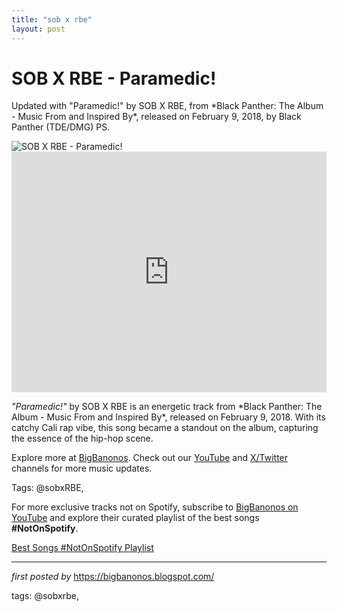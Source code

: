 ```yaml
---
title: "sob x rbe"
layout: post
---
```

<!-- Title of the Post -->
<h1 >SOB X RBE - Paramedic!</h1> <!-- Introductory Text -->
<p >Updated with "Paramedic!" by SOB X RBE, from *Black Panther: The Album - Music From and Inspired By*, released on February 9, 2018, by Black Panther (TDE/DMG) PS.</p> <!-- Featured Image -->
<div > <img src="https://www.billboard.com/wp-content/uploads/media/SOB-x-RBE-press-photo-by-Shemp-3-2018-billboard-1548.jpg?w=1024" alt="SOB X RBE - Paramedic!" />
</div> <!-- YouTube Video Embed -->
<div > <iframe width="100%" height="385" src="https://www.youtube.com/embed/ZiI1ThZ2R2s" title="SOB x RBE - 'Paramedic!' (Official Dance Video)" frameborder="0" allow="accelerometer; autoplay; clipboard-write; encrypted-media; gyroscope; picture-in-picture; web-share" referrerpolicy="strict-origin-when-cross-origin" allowfullscreen></iframe>
</div> <!-- Song Information -->
<div > <p><em>"Paramedic!"</em> by SOB X RBE is an energetic track from *Black Panther: The Album - Music From and Inspired By*, released on February 9, 2018. With its catchy Cali rap vibe, this song became a standout on the album, capturing the essence of the hip-hop scene.</p>
</div> <!-- Footer Links -->
<div > <p>Explore more at <a href="https://bigbanonos.blogspot.com/" target="_blank">BigBanonos</a>. Check out our <a href="https://www.youtube.com/@BigBanonos" target="_blank">YouTube</a> and <a href="https://x.com/bigbanonos" target="_blank">X/Twitter</a> channels for more music updates.</p>
</div> <!-- Tags -->
<p >Tags: @sobxRBE,</p>


<!--Subscribe and Playlist Links-->
<div>
    <p>For more exclusive tracks not on Spotify, subscribe to <a href="https://www.youtube.com/@BigBanonos" target="_blank">BigBanonos on YouTube</a> and explore their curated playlist of the best songs <strong>#NotOnSpotify</strong>.</p>
    <p><a href="https://www.youtube.com/playlist?list=PLtuNtuTatqI0kFahUCbtbfenC_ET5O_tr" target="_blank">Best Songs #NotOnSpotify Playlist<br /></a></p></div>

<hr />

<p><em>first posted by</em> <a href="https://bigbanonos.blogspot.com/" rel="noopener" target="_new">https://bigbanonos.blogspot.com/</a></p>

<p>tags: @sobxrbe,</p>
